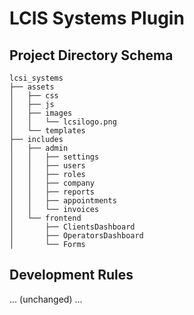 # LCIS Systems Plugin

## Project Directory Schema
```
lcsi_systems
├── assets
│   ├── css
│   ├── js
│   ├── images
│   │   └── lcsilogo.png
│   └── templates
├── includes
│   ├── admin
│   │   ├── settings
│   │   ├── users
│   │   ├── roles
│   │   ├── company
│   │   ├── reports
│   │   ├── appointments
│   │   └── invoices
│   └── frontend
│       ├── ClientsDashboard
│       ├── OperatorsDashboard
│       └── Forms
```

## Development Rules
... (unchanged) ...
